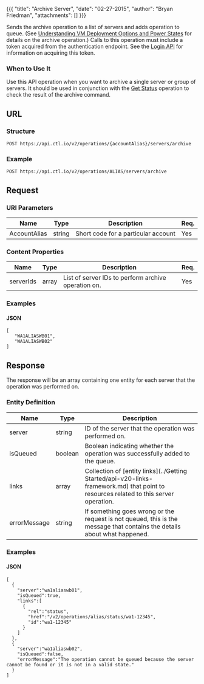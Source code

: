{{{
  "title": "Archive Server",
  "date": "02-27-2015",
  "author": "Bryan Friedman",
  "attachments": []
}}}

Sends the archive operation to a list of servers and adds operation to queue. (See [Understanding VM Deployment Options and Power States](http://www.ctl.io/knowledge-base/servers/understanding-vm-deployment-options-and-power-states/#archive) for details on the archive operation.) Calls to this operation must include a token acquired from the authentication endpoint. See the [Login API](../Authentication/login.md) for information on acquiring this token.

### When to Use It

Use this API operation when you want to archive a single server or group of servers. It should be used in conjunction with the [Get Status](../Queue/get-status.md) operation to check the result of the archive command.

## URL

### Structure

    POST https://api.ctl.io/v2/operations/{accountAlias}/servers/archive

### Example

    POST https://api.ctl.io/v2/operations/ALIAS/servers/archive

## Request

### URI Parameters

| Name | Type | Description | Req. |
| --- | --- | --- | --- |
| AccountAlias | string | Short code for a particular account | Yes |

### Content Properties
| Name | Type | Description | Req. |
| --- | --- | --- | --- |
| serverIds | array | List of server IDs to perform archive operation on. | Yes |

### Examples

#### JSON

    [
       "WA1ALIASWB01",
       "WA1ALIASWB02"
    ]

## Response

The response will be an array containing one entity for each server that the operation was performed on.

### Entity Definition

| Name | Type | Description |
| --- | --- | --- |
| server | string | ID of the server that the operation was performed on. |
| isQueued | boolean | Boolean indicating whether the operation was successfully added to the queue. |
| links | array | Collection of [entity links](../Getting Started/api-v20-links-framework.md) that point to resources related to this server operation. |
| errorMessage | string | If something goes wrong or the request is not queued, this is the message that contains the details about what happened. |

### Examples

#### JSON

    [
      {
        "server":"wa1aliaswb01",
        "isQueued":true,
        "links":[
          {
            "rel":"status",
            "href":"/v2/operations/alias/status/wa1-12345",
            "id":"wa1-12345"
          }
        ]
      },
      {
        "server":"wa1aliaswb02",
        "isQueued":false,
        "errorMessage":"The operation cannot be queued because the server cannot be found or it is not in a valid state."
      }
    ]
